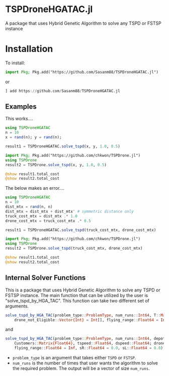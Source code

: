# TSPDroneHGATAC.jl


A package that uses Hybrid Genetic Algorithm to solve any TSPD or FSTSP instance

# Installation

To install:
```julia
import Pkg; Pkg.add("https://github.com/Sasanm88/TSPDroneHGATAC.jl")
```
or
```julia
] add https://github.com/Sasanm88/TSPDroneHGATAC.jl
```

## Examples 

This works....
```julia
using TSPDroneHGATAC
n = 10 
x = rand(n); y = rand(n);

result1 = TSPDroneHGATAC.solve_tspd(x, y, 1.0, 0.5)

import Pkg; Pkg.add("https://github.com/chkwon/TSPDrone.jl")
using TSPDrone
result2 = TSPDrone.solve_tspd(x, y, 1.0, 0.5)

@show result1.total_cost
@show result2.total_cost
```


The below makes an error.... 
```julia
using TSPDroneHGATAC
n = 10 
dist_mtx = rand(n, n)
dist_mtx = dist_mtx + dist_mtx' # symmetric distance only
truck_cost_mtx = dist_mtx .* 1.0
drone_cost_mtx = truck_cost_mtx .* 0.5 

result1 = TSPDroneHGATAC.solve_tspd(truck_cost_mtx, drone_cost_mtx)

import Pkg; Pkg.add("https://github.com/chkwon/TSPDrone.jl")
using TSPDrone
result2 = TSPDrone.solve_tspd(truck_cost_mtx, drone_cost_mtx)

@show result1.total_cost
@show result2.total_cost
```


## Internal Solver Functions

This is a package that uses Hybrid Genetic Algorithm to solve any TSPD or FSTSP instance. 
The main function that can be utilized by the user is "solve_tspd_by_HGA_TAC". 
This function can take two different set of arguments. 

```julia
solve_tspd_by_HGA_TAC(problem_type::ProblemType, num_runs::Int64, T::Matrix{Float64}, D::Matrix{Float64};
    drone_not_Eligible::Vector{Int} = Int[], flying_range::Float64 = Inf, sR::Float64 = 0.0, sL::Float64 = 0.0)
```

and

```julia
solve_tspd_by_HGA_TAC(problem_type::ProblemType, num_runs::Int64, depot::Vector{Float64}, 
    Customers::Matrix{Float64}, tspeed::Float64, dspeed::Float64; drone_not_Eligible::Vector{Int} = Int[],
    flying_range::Float64 = Inf, sR::Float64 = 0.0, sL::Float64 = 0.0)
```    

* `problem_type` is an argument that takes either `TSPD` or `FSTSP`. 
* `num_runs` is the number of times that user wants the algorithm to solve the required problem. The output will be a vector of size `num_runs`. 



